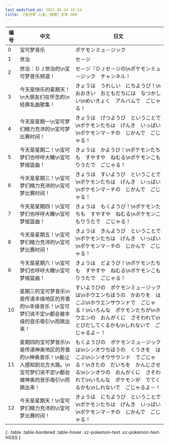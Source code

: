 ```yaml
---
last_modified_at: 2021-01-24 15:54
title: 《宝可梦 心金／魂银》文本 409
---
```

| 编号 | 中文 | 日文 |
| ---- | ---- | ---- |
| 0 | 宝可梦音乐 | ポケモンミュ－ジック |
| 1 | 世治 | セ－ジ |
| 2 | 世治：ＤＪ世治的\n宝可梦音乐频道！ | セ－ジ『ＤＪセ－ジの\nポケモンミュ－ジック　チャンネル！ |
| 3 | 今天是快乐的星期天！\n大朋友们在怀念的\n经典名曲歌集！ | きょうは　うれしい　にちようび！\nおおきい　おともだちには　なつかしい\nめいきょく　アルバムで　ごじゃる！ |
| 4 | 今天是星期一\n宝可梦们精力充沛的\n宝可梦比赛时间！ | きょうは　げつようび　ということで\nポケモンたちは　げんき　いっぱい\nポケモンマ－チの　じかんで　ごじゃる！ |
| 5 | 今天是星期二！\n宝可梦们也呼呼大睡\n宝可梦摇篮曲！ | きょうは　かようび！\nポケモンたちも　すやすや　ねむる\nポケモンこもりうたで　ごじゃる！ |
| 6 | 今天是星期三！\n宝可梦们精力充沛的\n宝可梦比赛时间！ | きょうは　すいようび　ということで\nポケモンたちは　げんき　いっぱい\nポケモンマ－チの　じかんで　ごじゃる！ |
| 7 | 今天是星期四！\n宝可梦们也呼呼大睡\n宝可梦摇篮曲！ | きょうは　もくようび！\nポケモンたちも　すやすや　ねむる\nポケモンこもりうたで　ごじゃる！ |
| 8 | 今天是星期五！\n宝可梦们精力充沛的\n宝可梦比赛时间！ | きょうは　きんようび　ということで\nポケモンたちは　げんき　いっぱい\nポケモンマ－チの　じかんで　ごじゃる！ |
| 9 | 今天是星期六！\n宝可梦们也呼呼大睡\n宝可梦摇篮曲！ | きょうは　どようび！\nポケモンたちも　すやすや　ねむる\nポケモンこもりうたで　ごじゃる！ |
| 10 | 星期三的宝可梦音乐\n是传递丰缘地区的芳香的\n丰缘音乐！\n宝可梦们说不定\n都会被丰缘的音乐吸引\n而跳出来！ | すいようびの　ポケモンミュ－ジックは\nホウエンちほうの　かおりを　はこぶ\nホウエンサウンドで　ごじゃる！\nいろんな　ポケモンたちが\nホウエンの　おんがくに　さそわれて\nとびだしてくるかも\nしれないで　ごじゃるよ－！ |
| 11 | 星期四的宝可梦音乐\n是传递神奥地区的芳香的\n神奥音乐！\n能让人感知到北方大路。\n宝可梦们说不定\n都会被神奥的音乐吸引\n而跳出来！ | もくようびの　ポケモンミュ－ジックは\nシンオウちほうの　くうきを　はこぶ\nシンオウサウンド　でごじゃる！\nきたの　だいちを　かんじさせる\nシンオウの　おんがくに　さそわれて\nいろんな　ポケモンが　でてくるかも\nしれないで　ごじゃるよ－！ |
| 12 | 今天是星期天！\n宝可梦们精力充沛的\n宝可梦比赛时间！ | きょうは　にちようび　ということで\nポケモンたちは　げんき　いっぱい\nポケモンマ－チの　じかんで　ごじゃる！ |
{: .table .table-bordered .table-hover .xz-pokemon-text .xz-pokemon-text-HGSS }